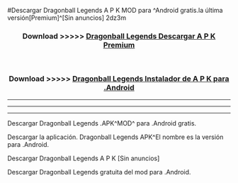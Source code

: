 #Descargar Dragonball Legends  A P K MOD para ^Android gratis.la última versión[Premium]^[Sin anuncios] 2dz3m



<div align="center">
<h3>Download >>>>> <a href="https://es-web.web.app/?es= Dragonball Legends ">Dragonball Legends  Descargar A P K Premium</a></h3><br>

<h3>Download >>>>> <a href="https://es-web.web.app/?es= Dragonball Legends ">Dragonball Legends  Instalador de A P K para .Android</a></h3>
</div>


----------------------------------------------------------

----------------------------------------------------------

----------------------------------------------------------

Descargar Dragonball Legends  .APK^MOD^ para .Android gratis.

Descargar la aplicación. Dragonball Legends  APK^El nombre es la versión para .Android.

Descargar Dragonball Legends  A P K [Sin anuncios]

Descargar Dragonball Legends  gratuita del mod para .Android.